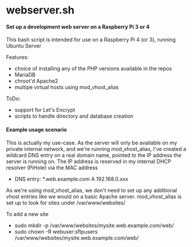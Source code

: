 # webserver.sh
#### Set up a development web server on a Raspberry Pi 3 or 4

This bash script is intended for use on a Raspberry Pi 4 (or 3), running Ubuntu Server

Features:
- choice of installing any of the PHP versions available in the repos
- MariaDB
- chroot'd Apache2
- multipe virtual hosts using mod_vhost_alias

ToDo:
- support for Let's Encrypt
- scripts to handle directory and database creation

#### Example usage scenario

This is actually my use-case. As the server will only be available on my private internal network, and we're running mod_vhost_alias, I've created a wildcard DNS entry on a real domain name, pointed to the IP address the server is running on. The IP address is reserved in my internal DHCP resolver (PiHole) via the MAC address

- DNS entry: \*.web.example.com A 192.168.0.xxx

As we're using mod_vhost_alias, we don't need to set up any additional vhost entries like we would on a basic Apache server. mod_vhost_alias is set up to look for sites under /var/www/websites/

To add a new site
- sudo mkdir -p /var/www/websites/mysite.web.example.com/web/
- sudo chown -R webuser:sftpusers /var/www/websites/mysite.web.example.com/web/
